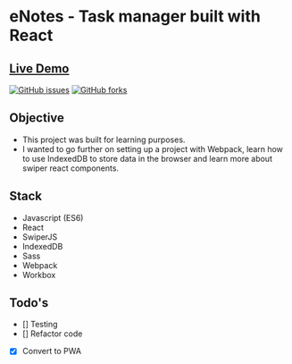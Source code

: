 # eNotes - Task manager built with React

## [Live Demo](https://edxmo.github.io/eNote/)

[![GitHub issues](https://img.shields.io/github/issues/edXmO/eNote)](https://github.com/eNote/issues)
[![GitHub forks](https://img.shields.io/github/forks/edXmO/eNote)](https://github.com/edXmO/eNote/network)

## Objective

- This project was built for learning purposes.
- I wanted to go further on setting up a project with Webpack, learn how to use IndexedDB to store data in the browser and learn more about swiper react components.

## Stack

- Javascript (ES6)
- React
- SwiperJS
- IndexedDB
- Sass
- Webpack
- Workbox

## Todo's

- [] Testing
- [] Refactor code
- [x] Convert to PWA
